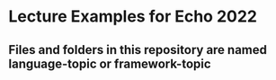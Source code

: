 # Lecture Examples for Echo 2022
## Files and folders in this repository are named language-topic or framework-topic
